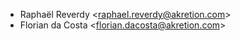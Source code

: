 - Raphaël Reverdy \<<raphael.reverdy@akretion.com>\>
- Florian da Costa \<<florian.dacosta@akretion.com>\>
